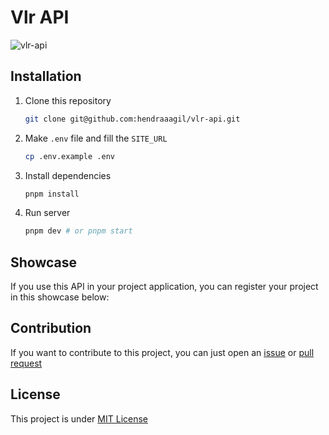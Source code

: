 # Vlr API

![vlr-api](https://socialify.git.ci/hendraaagil/vlr-api/image?description=1&descriptionEditable=Unofficial%20Valorant%20match%20API%20from%20vlr.gg%20site.&font=Raleway&issues=1&language=1&logo=https%3A%2F%2Fwww.vlr.gg%2Fimg%2Fvlr%2Flogo_header.png&owner=1&pattern=Brick%20Wall&pulls=1&stargazers=1&theme=Light)

## Installation

1. Clone this repository
   ```bash
   git clone git@github.com:hendraaagil/vlr-api.git
   ```
2. Make `.env` file and fill the `SITE_URL`
   ```bash
   cp .env.example .env
   ```
3. Install dependencies
   ```bash
   pnpm install
   ```
4. Run server
   ```bash
   pnpm dev # or pnpm start
   ```

## Showcase

If you use this API in your project application, you can register your project in this showcase below:

## Contribution

If you want to contribute to this project, you can just open an [issue](https://github.com/hendraaagil/vlr-api/issues) or [pull request](https://github.com/hendraaagil/vlr-api/pulls)

## License

This project is under [MIT License](LICENSE)
